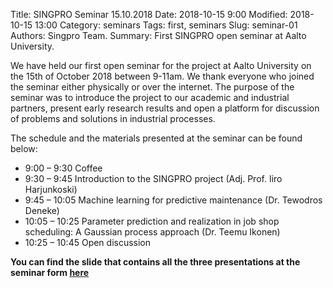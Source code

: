 Title: SINGPRO Seminar 15.10.2018
Date: 2018-10-15 9:00
Modified: 2018-10-15 13:00
Category: seminars
Tags: first, seminars
Slug: seminar-01
Authors: Singpro Team.
Summary: First SINGPRO open seminar at Aalto University.

We have held our first open seminar for the project at Aalto University on the 15th of October 2018 
between 9-11am. We thank everyone who joined the seminar either physically or over the internet.
The purpose of the seminar was to introduce the project to our academic and industrial
partners, present early research results and open a platform for discussion of problems and solutions
in industrial processes.

The schedule and the materials presented at the seminar can be found below:


- 9:00 – 9:30 Coffee
- 9:30 – 9:45 Introduction to the SINGPRO project (Adj. Prof. Iiro Harjunkoski)
- 9:45 – 10:05 Machine learning for predictive maintenance (Dr. Tewodros Deneke)
- 10:05 – 10:25 Parameter prediction and realization in job shop scheduling: A Gaussian process approach (Dr. Teemu Ikonen)
- 10:25 – 10:45 Open discussion

**You can find the slide that contains all the three presentations at the seminar form [here]({attach}/downloads/SINGPRO-2018-10-15.pdf)**   
